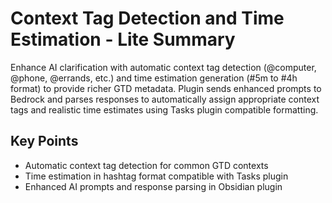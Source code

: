 # Context Tag Detection and Time Estimation - Lite Summary

Enhance AI clarification with automatic context tag detection (@computer, @phone, @errands, etc.) and time estimation generation (#5m to #4h format) to provide richer GTD metadata. Plugin sends enhanced prompts to Bedrock and parses responses to automatically assign appropriate context tags and realistic time estimates using Tasks plugin compatible formatting.

## Key Points
- Automatic context tag detection for common GTD contexts
- Time estimation in hashtag format compatible with Tasks plugin
- Enhanced AI prompts and response parsing in Obsidian plugin